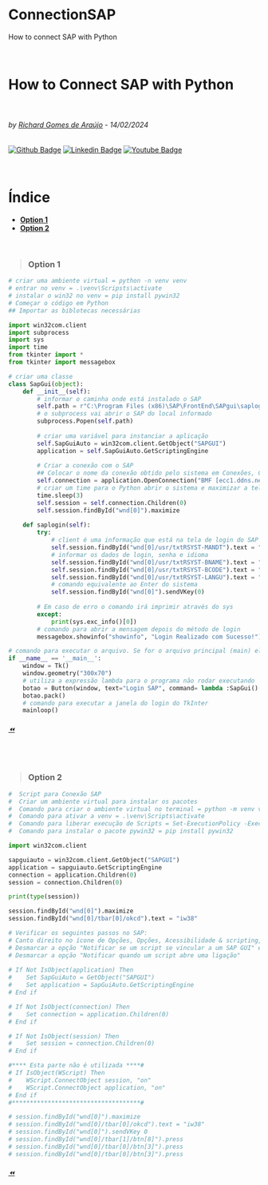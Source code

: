 # ConnectionSAP
How to connect SAP with Python
<p>  <br>
  </p>
  
# How to Connect SAP with Python 
<p>  <br>
  </p>

###### by [Richard Gomes de Araújo](https://github.com/RichardGomesDeAraujo) - 14/02/2024
[![Github Badge](https://img.shields.io/badge/-Github-000?style=flat-square&logo=Github&logoColor=white&link=https://github.com/RichardGomesDeAraujo)](https://github.com/RichardGomesDeAraujo)
[![Linkedin Badge](https://img.shields.io/badge/-LinkedIn-blue?style=flat-square&logo=Linkedin&logoColor=white&link=https://www.linkedin.com/in/richardaraujoanalistadedados/)](https://www.linkedin.com/in/richardaraujoanalistadedados/)
[![Youtube Badge](https://img.shields.io/badge/-YouTube-ff0000?style=flat-square&labelColor=ff0000&logo=youtube&logoColor=white&link=https://www.youtube.com/channel/UCc_jlqHut_GkXc8ahgQHOOw)](https://www.youtube.com/channel/UCc_jlqHut_GkXc8ahgQHOOw)
<p>  <br>
  </p>
  
# Índice
- [**Option 1**](README.md#Option-1)
- [**Option 2**](README.md#Option-1)
<p>  <br>
  </p>
  
>### Option 1

```Python
# criar uma ambiente virtual = python -n venv venv
# entrar no venv = .\venv\Scripsts\activate
# instalar o win32 no venv = pip install pywin32
# Começar o código em Python
## Importar as biblotecas necessárias

import win32com.client
import subprocess
import sys
import time
from tkinter import *
from tkinter import messagebox

# criar uma classe
class SapGui(object):
    def __init__(self):
        # informar o caminha onde está instalado o SAP
        self.path = r"C:\Program Files (x86)\SAP\FrontEnd\SAPgui\saplogon.exe"
        # o subprocess vai abrir o SAP do local informado
        subprocess.Popen(self.path)
        
        # criar uma variável para instanciar a aplicação
        self.SapGuiAuto = win32com.client.GetObject("SAPGUI")
        application = self.SapGuiAuto.GetScriptingEngine
        
        # Criar a conexão com o SAP
        ## Colocar o nome da conexão obtido pelo sistema em Conexões, Características, Parâmetros Ligação ao sistema, Descrição
        self.connection = application.OpenConnection("BMF [ecc1.ddns.net]", True)
        # criar um time para o Python abrir o sistema e maximizar a tela
        time.sleep(3)
        self.session = self.connection.Children(0)
        self.session.findById("wnd[0]").maximize
        
    def saplogin(self):
        try:
            # client é uma informação que está na tela de login do SAP
            self.session.findById("wnd[0]/usr/txtRSYST-MANDT").text = "800"
            # informar os dados de login, senha e idioma
            self.session.findById("wnd[0]/usr/txtRSYST-BNAME").text = "usuario"
            self.session.findById("wnd[0]/usr/txtRSYST-BCODE").text = "senha"
            self.session.findById("wnd[0]/usr/txtRSYST-LANGU").text = "PT"
            # comando equivalente ao Enter do sistema
            self.session.findById("wnd[0]").sendVKey(0)
            
        # Em caso de erro o comando irá imprimir através do sys    
        except:
            print(sys.exc_info()[0])
        # comando para abrir a mensagem depois do método de login    
        messagebox.showinfo("showinfo", "Login Realizado com Sucesso!")

# comando para executar o arquivo. Se for o arquivo principal (main) ele executa           
if __name__ == '__main__':
    window = Tk()
    window.geometry("300x70")
    # utiliza a expressão lambda para o programa não rodar executando
    botao = Button(window, text="Login SAP", command= lambda :SapGui().sapLogin())
    botao.pack()
    # comando para executar a janela do login do TkInter
    mainloop()

```

###### [⏪](README.md#Índice)
<p>  <br>
  </p>

  
>### Option 2

```Python
#  Script para Conexão SAP 
#  Criar um ambiente virtual para instalar os pacotes 
#  Comando para criar o ambiente virtual no terminal = python -m venv venv 
#  Comando para ativar a venv = .\venv\Scripts\activate 
#  Comando para liberar execução de Scripts = Set-ExecutionPolicy -ExecutionPolicy Unrestricted -Scope CurrentUser
#  Comando para instalar o pacote pywin32 = pip install pywin32 

import win32com.client

sapguiauto = win32com.client.GetObject("SAPGUI")
application = sapguiauto.GetScriptingEngine
connection = application.Children(0)
session = connection.Children(0)

print(type(session))

session.findById("wnd[0]").maximize
session.findById("wnd[0]/tbar[0]/okcd").text = "iw38"

# Verificar os seguintes passos no SAP:
# Canto direito no ícone de Opções, Opções, Acessibilidade & scripting, Scripting:
# Desmarcar a opção "Notificar se um script se vincular a um SAP GUI" e
# Desmarcar a opção "Notificar quando um script abre uma ligação"
 
# If Not IsObject(application) Then
#    Set SapGuiAuto = GetObject("SAPGUI")
#    Set application = SapGuiAuto.GetScriptingEngine
# End if

# If Not IsObject(connection) Then
#    Set connection = application.Children(0)
# End if

# If Not IsObject(session) Then
#    Set session = connection.Children(0)
# End if

#**** Esta parte não é utilizada ****#
# If IsObject(WScript) Then
#    WScript.ConnectObject session, "on"
#    WScript.ConnectObject application, "on"
# End if
#************************************#

# session.findById("wnd[0]").maximize
# session.findById("wnd[0]/tbar[0]/okcd").text = "iw38"
# session.findById("wnd[0]").sendVKey 0
# session.findById("wnd[0]/tbar[1]/btn[8]").press 
# session.findById("wnd[0]/tbar[0]/btn[3]").press
# session.findById("wnd[0]/tbar[0]/btn[3]").press

```

###### [⏪](README.md#Índice)
<p>  <br>
  </p>
